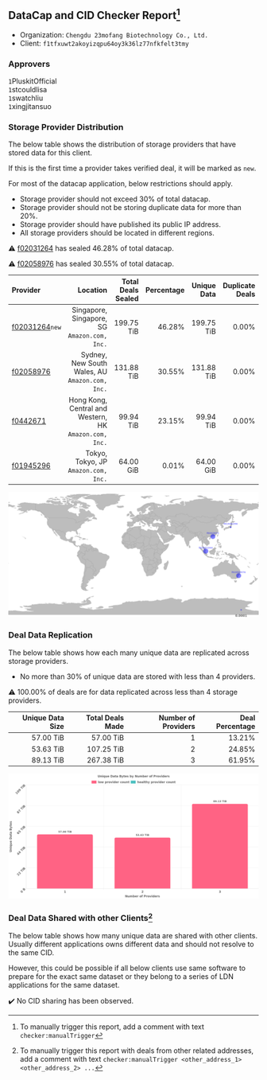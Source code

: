 ## DataCap and CID Checker Report[^1]
 - Organization: `Chengdu 23mofang Biotechnology Co., Ltd.`
 - Client: `f1tfxuwt2akoyizqpu64oy3k36lz77nfkfelt3tmy`
### Approvers
`1`PluskitOfficial<br/>`1`stcouldlisa<br/>`1`swatchliu<br/>`1`xingjitansuo

### Storage Provider Distribution
The below table shows the distribution of storage providers that have stored data for this client.

If this is the first time a provider takes verified deal, it will be marked as `new`.

For most of the datacap application, below restrictions should apply.
 - Storage provider should not exceed 30% of total datacap.
 - Storage provider should not be storing duplicate data for more than 20%.
 - Storage provider should have published its public IP address.
 - All storage providers should be located in different regions.

⚠️ [f02031264](https://filfox.info/en/address/f02031264) has sealed 46.28% of total datacap.

⚠️ [f02058976](https://filfox.info/en/address/f02058976) has sealed 30.55% of total datacap.

| Provider                                                    |                                                  Location | Total Deals Sealed | Percentage | Unique Data | Duplicate Deals |
| :---------------------------------------------------------- | --------------------------------------------------------: | -----------------: | ---------: | ----------: | --------------: |
| [f02031264](https://filfox.info/en/address/f02031264)`new`  |           Singapore, Singapore, SG<br/>`Amazon.com, Inc.` |         199.75 TiB |     46.28% |  199.75 TiB |           0.00% |
| [f02058976](https://filfox.info/en/address/f02058976)       |        Sydney, New South Wales, AU<br/>`Amazon.com, Inc.` |         131.88 TiB |     30.55% |  131.88 TiB |           0.00% |
| [f0442671](https://filfox.info/en/address/f0442671)         | Hong Kong, Central and Western, HK<br/>`Amazon.com, Inc.` |          99.94 TiB |     23.15% |   99.94 TiB |           0.00% |
| [f01945296](https://filfox.info/en/address/f01945296)       |                   Tokyo, Tokyo, JP<br/>`Amazon.com, Inc.` |          64.00 GiB |      0.01% |   64.00 GiB |           0.00% |

<img src="https://raw.githubusercontent.com/data-preservation-programs/filplus-checker-assets/main/filecoin-project/filecoin-plus-large-datasets/issues/1121/1679997143904.png"/>

### Deal Data Replication
The below table shows how each many unique data are replicated across storage providers.

- No more than 30% of unique data are stored with less than 4 providers.

⚠️ 100.00% of deals are for data replicated across less than 4 storage providers.

| Unique Data Size | Total Deals Made | Number of Providers | Deal Percentage |
| ---------------: | ---------------: | ------------------: | --------------: |
|        57.00 TiB |        57.00 TiB |                   1 |          13.21% |
|        53.63 TiB |       107.25 TiB |                   2 |          24.85% |
|        89.13 TiB |       267.38 TiB |                   3 |          61.95% |

<img src="https://raw.githubusercontent.com/data-preservation-programs/filplus-checker-assets/main/filecoin-project/filecoin-plus-large-datasets/issues/1121/1679997144744.png"/>

### Deal Data Shared with other Clients[^3]
The below table shows how many unique data are shared with other clients.
Usually different applications owns different data and should not resolve to the same CID.

However, this could be possible if all below clients use same software to prepare for the exact same dataset or they belong to a series of LDN applications for the same dataset.

✔️ No CID sharing has been observed.

[^1]: To manually trigger this report, add a comment with text `checker:manualTrigger`

[^2]: Deals from those addresses are combined into this report as they are specified with `checker:manualTrigger`

[^3]: To manually trigger this report with deals from other related addresses, add a comment with text `checker:manualTrigger <other_address_1> <other_address_2> ...`
